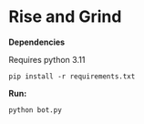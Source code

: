 # Rise and Grind

**Dependencies**

Requires python 3.11
```
pip install -r requirements.txt
```

**Run:**

```shell
python bot.py
```

